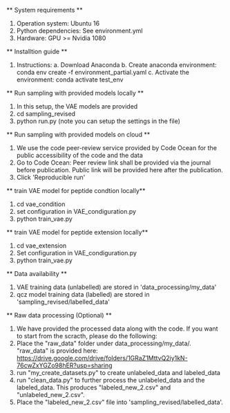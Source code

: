 ** System requirements **
1. Operation system: Ubuntu 16 
2. Python dependencies: See environment.yml 
3. Hardware: GPU >= Nvidia 1080

** Installtion guide **
1. Instructions: 
	a. Download Anaconda 
	b. Create anaconda environment: conda env create -f environment_partial.yaml
	c. Activate the environment: conda activate test_env 

** Run sampling with provided models locally **
1. In this setup, the VAE models are provided 
2. cd sampling_revised
3. python run.py (note you can setup the settings in the file) 

** Run sampling with provided models on cloud **
1. We use the code peer-review service provided by Code Ocean for the public accessibility of the code and the data 
2. Go to Code Ocean: Peer review link shall be provided via the journal before publication. Public link will be provided here after the publication.  
3. Click 'Reproducible run' 

** train VAE model for peptide condtion locally**
1. cd vae_condition 
2. set configuration in VAE_condiguration.py 
3. python train_vae.py


** train VAE model for peptide extension locally**
1. cd vae_extension 
2. Set configuration in VAE_condiguration.py 
3. python train_vae.py

** Data availability ** 
1. VAE training data (unlabelled) are stored in 'data_processing/my_data'
2. qcz model training data (labelled) are stored in 'sampling_revised/labelled_data'

** Raw data processing (Optional) **
1. We have provided the processed data along with the code. If you want to start from the scracth, please do the following: 
2. Place the "raw_data" folder under data_processing/my_data/. "raw_data" is provided here: https://drive.google.com/drive/folders/1GRaZ1MttvQ2iy1kN-76cwZxYGZo98hER?usp=sharing
3. run "my_create_datasets.py" to create unlabeled_data and labeled_data 
4. run "clean_data.py" to further process the unlabeled_data and the labeled_data. This produces "labeled_new_2.csv" and "unlabeled_new_2.csv".
5. Place the "labeled_new_2.csv" file into 'sampling_revised/labelled_data'. 


